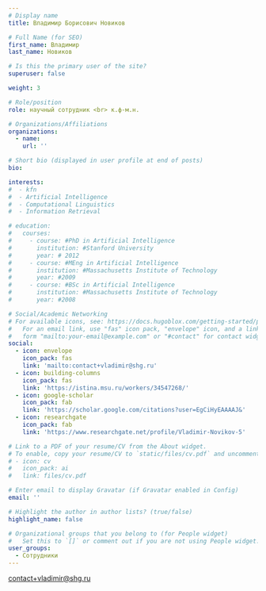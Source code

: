 ```yaml
---
# Display name
title: Владимир Борисович Новиков 

# Full Name (for SEO)
first_name: Владимир
last_name: Новиков

# Is this the primary user of the site?
superuser: false

weight: 3

# Role/position
role: научный сотрудник <br> к.ф-м.н. 

# Organizations/Affiliations
organizations:
  - name: 
    url: ''

# Short bio (displayed in user profile at end of posts)
bio: 

interests:
#  - kfn 
#  - Artificial Intelligence
#  - Computational Linguistics
#  - Information Retrieval

# education:
#   courses:
#     - course: #PhD in Artificial Intelligence
#       institution: #Stanford University
#       year: # 2012
#     - course: #MEng in Artificial Intelligence
#       institution: #Massachusetts Institute of Technology
#       year: #2009
#     - course: #BSc in Artificial Intelligence
#       institution: #Massachusetts Institute of Technology
#       year: #2008

# Social/Academic Networking
# For available icons, see: https://docs.hugoblox.com/getting-started/page-builder/#icons
#   For an email link, use "fas" icon pack, "envelope" icon, and a link in the
#   form "mailto:your-email@example.com" or "#contact" for contact widget.
social:
  - icon: envelope
    icon_pack: fas
    link: 'mailto:contact+vladimir@shg.ru'
  - icon: building-columns
    icon_pack: fas
    link: 'https://istina.msu.ru/workers/34547268/'  
  - icon: google-scholar
    icon_pack: fab
    link: 'https://scholar.google.com/citations?user=EgCiHyEAAAAJ&' 
  - icon: researchgate
    icon_pack: fab
    link: 'https://www.researchgate.net/profile/Vladimir-Novikov-5' 

# Link to a PDF of your resume/CV from the About widget.
# To enable, copy your resume/CV to `static/files/cv.pdf` and uncomment the lines below.
# - icon: cv
#   icon_pack: ai
#   link: files/cv.pdf

# Enter email to display Gravatar (if Gravatar enabled in Config)
email: ''

# Highlight the author in author lists? (true/false)
highlight_name: false

# Organizational groups that you belong to (for People widget)
#   Set this to `[]` or comment out if you are not using People widget.
user_groups:
  - Сотрудники
---
```

contact+vladimir@shg.ru

